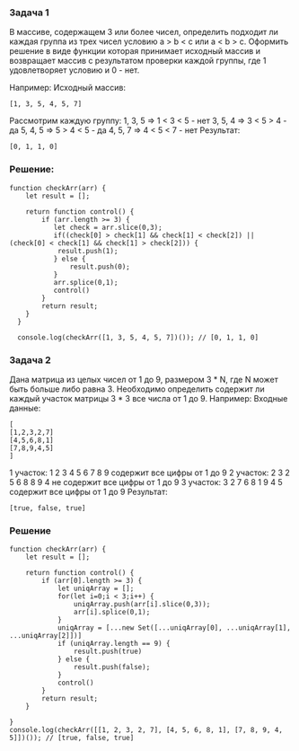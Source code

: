 ### Задача 1
В массиве, содержащем 3 или более чисел, определить подходит ли
каждая группа из трех чисел условию a > b < c или a < b > c. Оформить
решение в виде функции которая принимает исходный массив и возвращает
массив с результатом проверки каждой группы, где 1 удовлетворяет
условию и 0 - нет.

Например:
Исходный массив:
```
[1, 3, 5, 4, 5, 7]
```
Рассмотрим каждую группу:
1, 3, 5 => 1 < 3 < 5 - нет
3, 5, 4 => 3 < 5 > 4 - да
5, 4, 5 => 5 > 4 < 5 - да
4, 5, 7 => 4 < 5 < 7 - нет
Результат:
```
[0, 1, 1, 0]
```
### Решение:
```
function checkArr(arr) {
    let result = [];

    return function control() {
        if (arr.length >= 3) {
           let check = arr.slice(0,3);
           if((check[0] > check[1] && check[1] < check[2]) || (check[0] < check[1] && check[1] > check[2])) {
            result.push(1);
           } else {
               result.push(0);
           }
           arr.splice(0,1);
           control()                     
        }
        return result;
    }
  }  
  
  console.log(checkArr([1, 3, 5, 4, 5, 7])()); // [0, 1, 1, 0]
```
### Задача 2
Дана матрица из целых чисел от 1 до 9, размером 3 * N, где N может быть
больше либо равна 3. Необходимо определить содержит ли каждый участок
матрицы 3 * 3 все числа от 1 до 9.
Например:
Входные данные:
```
[
[1,2,3,2,7]
[4,5,6,8,1]
[7,8,9,4,5]
]
```
1 участок:
1 2 3
4 5 6
7 8 9
содержит все цифры от 1 до 9
2 участок:
2 3 2
5 6 8
8 9 4
не содержит все цифры от 1 до 9
3 участок:
3 2 7
6 8 1
9 4 5
содержит все цифры от 1 до 9
Результат:
```
[true, false, true]
```
### Решение
```
function checkArr(arr) {
    let result = [];
    
    return function control() {
        if (arr[0].length >= 3) {
            let uniqArray = [];
            for(let i=0;i < 3;i++) {
                uniqArray.push(arr[i].slice(0,3));
                arr[i].splice(0,1);
            }
            uniqArray = [...new Set([...uniqArray[0], ...uniqArray[1], ...uniqArray[2]])]
            if (uniqArray.length == 9) {
                result.push(true)
            } else {
                result.push(false);
            }
            control()
        }
        return result;
    }    
    
}
console.log(checkArr([[1, 2, 3, 2, 7], [4, 5, 6, 8, 1], [7, 8, 9, 4, 5]])()); // [true, false, true]
```
